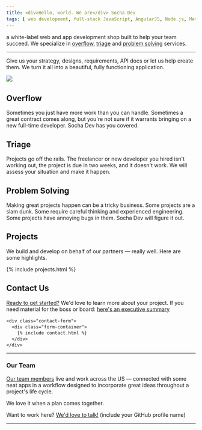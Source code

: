 ```yaml
---
title: <div>Hello, world. We are</div> Socha Dev
tags: [ web development, full-stack JavaScript, AngularJS, Node.js, Meteor, PHP, Phalcon, Drupal, front ]
---
```


<section class="stripe intro">
  <div class="container">
    <div class="alpha">
      <p>a
        <span class="gray tooltip" data-tip="White-label means that you can take
        credit for the work you hire us to do; we like staying behind the scenes.">white-label</span>
        web and app development shop built to help your team succeed. We specialize in
        <a href="#overflow" class="blue">overflow</a>,
        <a href="#triage" class="red">triage</a> and
        <a href="#problem-solving" class="green">problem solving</a> services.
      </p>
      <hr>
      <p>Give us your strategy, designs, requirements, API docs or let us help create them.
      We turn it all into a beautiful, fully functioning application.</p>
    </div>
    <div class="beta">
      <img class="img-responsive hide-mobile" srcset="/assets/images/heroes/main-illust@2x.png" src="/assets/images/heroes/main-illust.png" />
    </div>
  </div>
</section>

<section class="stripe icon-stripe blue overflow">
  <div class="container">
    <div class="alpha hide-mobile"><span class="icon icon-tint icon-9x"></span></div>
    <div class="beta">
      <h2 id="overflow">Overflow</h2>
      <p>Sometimes you just have more work than you can handle. Sometimes a great contract comes along, but you're not sure if it warrants bringing on a new full-time developer. Socha Dev has you covered.</p>
    </div>
  </div>
</section>

<section class="stripe icon-stripe red triage">
  <div class="container">
    <div class="alpha">
      <h2 id="triage">Triage</h2>
      <p>Projects go off the rails. The freelancer or new developer you hired isn't working out, the project is due in two weeks, and it doesn't work. We will assess your situation and make it happen.</p>
    </div>
    <div class="beta hide-mobile"><span class="icon icon-ambulance icon-flip-horizontal icon-rotate-90 icon-7x"></span></div>
  </div>
</section>

<section class="stripe icon-stripe green problem-solving">
  <div class="container">
    <div class="alpha hide-mobile"><span class="icon icon-cog-alt icon-8x"></span></div>
    <div class="beta">
      <h2 id="problem-solving">Problem Solving</h2>
      <p>Making great projects happen can be a tricky business. Some projects are a slam dunk. Some require careful thinking and experienced engineering. Some projects have annoying bugs in them. Socha Dev will figure it out.</p>
    </div>
  </div>
</section>

<section class="stripe projects gray">
  <div class="container">
    <div class="fullwidth">
      <h2 id="projects">Projects</h2>
      <p>We build and develop on behalf of our partners &mdash; really well. Here are some highlights.</p>
      {% include projects.html %}
    </div>
  </div>
</section>

<section class="stripe contact-us darkgray">
  <div class="container fullblock">
    <div class="fullwidth">
      <h2 id="contact">Contact Us</h2>
      <p><a href="{{ page.url }}" class="blue form-toggler">Ready to get started?</a> We'd love to learn more about your project. If you need material for the boss or board: <a href="/executive-summary" target="_blank" class="red">here's an executive summary</a></p>
    </div>

    <div class="contact-form">
      <div class="form-container">
        {% include contact.html %}
      </div>
    </div>
  </div>
</section>

<section class="stripe darkgray team">
  <div class="container fullblock">
    <hr>
  </div>

  <div class="container team-about">
    <div class="alpha hide-mobile">
      <span class="icon icon-letter-a icon-12x"></span>
    </div>
    <div class="beta">
      <h3 id="about">Our Team</h3>
      <p><a href="/team" class="purple">Our team members</a> live and work across the US &mdash; connected with some neat apps in a <!--<a href="/" class="green">Our workflow</a>-->workflow designed to incorporate great ideas throughout a project's life cycle.</p>
      <p>We love it when a plan comes together.</p>
      <p>Want to work here? <a href="#contact" class="blue form-toggler">We'd love to talk!</a> (include your GitHub profile name)</p>      
    </div>
  </div>

  <div class="container fullblock">
    <hr>
  </div>
</section>
